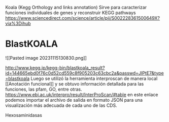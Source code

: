 

Koala (Kegg Orthology and links annotation) 
Sirve para caracterizar funciones individuales de genes y reconstruir KEGG pathways
https://www.sciencedirect.com/science/article/pii/S002228361500649X?via%3Dihub
# BlastKOALA

![[Pasted image 20231115130830.png]]


http://www.kegg.jp/kegg-bin/blastkoala_result?id=144665ebd0f76c0d52cd559c8f905203c63cbc2a&passwd=JIPtE7&type=blastkoala
Luego se utilizó la herramienta interproscan de manera local [[Anotación funcional]] y se obtuvo información detallada para las funciones, las pfam, GO, entre otras. https://www.ebi.ac.uk/interpro/result/InterProScan/#table en este enlace podemos importar el archivo de salida en formato JSON para una visualización más adecuada de cada uno de las CDS.

Hexosaminidasas


